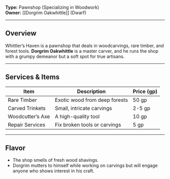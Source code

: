  
**Type:** Pawnshop (Specializing in Woodwork)  
**Owner:** [[Dorgrim Oakwhittle]] (Dwarf)  

---

## Overview  
Whittler’s Haven is a pawnshop that deals in woodcarvings, rare timber, and forest tools. **Dorgrim Oakwhittle** is a master carver, and he runs the shop with a grumpy demeanor but a soft spot for true artisans.  

---

## Services & Items  
| Item                 | Description                     | Price (gp) |
|----------------------|---------------------------------|------------|
| Rare Timber          | Exotic wood from deep forests   | 50 gp      |
| Carved Trinkets      | Small, intricate carvings       | 2-5 gp     |
| Woodcutter’s Axe     | A high-quality tool             | 10 gp      |
| Repair Services      | Fix broken tools or carvings    | 5 gp       |

---

## Flavor  
- The shop smells of fresh wood shavings.  
- Dorgrim mutters to himself while working on carvings but will engage anyone who shows interest in his craft.  
